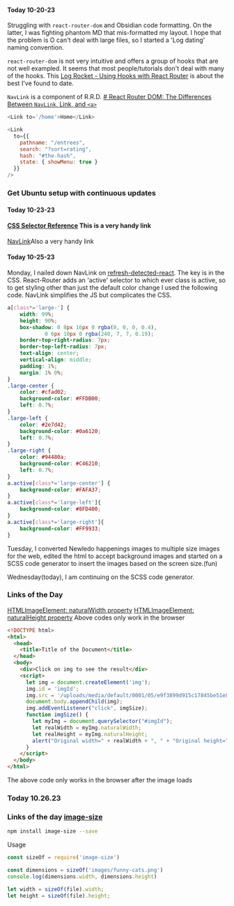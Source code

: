 #### Today 10-20-23
Struggling with `react-router-dom` and Obsidian code formatting. On the latter, I was fighting phantom MD that mis-formatted my layout. I hope that the problem is O can't deal with large files, so I started a 'Log dating' naming convention.

`react-router-dom` is not very intuitive and offers a group of hooks that are not well exampled. It seems that most people/tutorials don't deal with many of the hooks. This [Log Rocket - Using Hooks with React Router](https://blog.logrocket.com/using-hooks-react-router/) is about the best I've found to date. 

`NavLink` is a component of R.R.D. [# React Router DOM: The Differences Between `NavLink`, Link, and `<a>`](https://javascript.plainenglish.io/react-router-dom-the-differences-between-navlink-link-and-a-bb5c27a48bfc)


```js
<Link to='/home'>Home</Link>

<Link
  to={{
    pathname: "/entrees",
    search: "?sort=rating",
    hash: "#the-hash",
    state: { showMenu: true }
  }}
/>
```

### Get Ubuntu setup with continuous updates

#### Today 10-23-23

#### [CSS Selector Reference](https://www.w3schools.com/cssref/css_selectors.php) This is a very handy link
[NavLink](https://reactrouter.com/en/main/components/nav-link#navlink)Also a very handy link

#### Today 10-25-23
Monday, I nailed down NavLink on [refresh-detected-react](~/webdev/refresh-detected-react). The key is in the CSS. React-Router adds an 'active' selector to which ever class is active, so to get styling other than just the default color change I used the following code.
NavLink simplifies the JS but complicates the CSS.
``` css
a[class*='large-'] {
	width: 99%;
	height: 90%;
	box-shadow: 0 8px 16px 0 rgba(0, 0, 0, 0.4),
			0 6px 10px 0 rgba(240, 7, 7, 0.19);
	border-top-right-radius: 7px;
	border-top-left-radius: 7px;
	text-align: center;
	vertical-align: middle;
	padding: 1%;
	margin: 1% 0%;
}
.large-center {
	color: #cfad02;
	background-color: #FFDB00;
	left: 0.7%;
}
.large-left {
	color: #2e7d42;
	background-color: #0a6120;
	left: 0.7%;
}
.large-right {
	color: #94480a;
	background-color: #C46210;
	left: 0.7%;
}
a.active[class*='large-center'] {
	background-color: #FAFA37;
}
a.active[class*='large-left']{
	background-color: #8FD400;
}
a.active[class*='large-right']{
	background-color: #FF9933;
}
```

Tuesday, I converted Newledo happenings images to multiple size images for the web, edited the html to accept background images and started on a SCSS code generator to insert the images based on the screen size.(fun) 

Wednesday(today), I am continuing on the SCSS code generator.
### Links of the Day
[HTMLImageElement: naturalWidth property](https://developer.mozilla.org/en-US/docs/Web/API/HTMLImageElement/naturalWidth)
[HTMLImageElement: naturalHeight property](https://developer.mozilla.org/en-US/docs/Web/API/HTMLImageElement/naturalHeight)
Above codes only work in the browser
``` html
<!DOCTYPE html>
<html>
  <head>
    <title>Title of the Document</title>
  </head>
  <body>
    <div>Click on img to see the result</div>
    <script>
      let img = document.createElement('img');
      img.id = 'imgId';
      img.src = '/uploads/media/default/0001/05/e9f3899d915c17845be51e839d5ba238f0404b07.png';
      document.body.appendChild(img);
      img.addEventListener("click", imgSize);
      function imgSize() {
        let myImg = document.querySelector("#imgId");
        let realWidth = myImg.naturalWidth;
        let realHeight = myImg.naturalHeight;
        alert("Original width=" + realWidth + ", " + "Original height=" + realHeight);
      }
    </script>
  </body>
</html>
```
The above code only works in the browser after the image loads

### Today 10.26.23
### Links of the day [image-size](https://www.npmjs.com/package/image-size)
``` bash
npm install image-size --save

```
Usage
```js
const sizeOf = require('image-size')

const dimensions = sizeOf('images/funny-cats.png')
console.log(dimensions.width, dimensions.height)

let width = sizeOf(file).width;
let height = sizeOf(file).height;

```